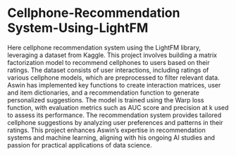 # Cellphone-Recommendation System-Using-LightFM
Here cellphone recommendation system using the LightFM library, leveraging a dataset from Kaggle. This project involves building a matrix factorization model to recommend cellphones to users based on their ratings. The dataset consists of user interactions, including ratings of various cellphone models, which are preprocessed to filter relevant data. Aswin has implemented key functions to create interaction matrices, user and item dictionaries, and a recommendation function to generate personalized suggestions. The model is trained using the Warp loss function, with evaluation metrics such as AUC score and precision at k used to assess its performance. The recommendation system provides tailored cellphone suggestions by analyzing user preferences and patterns in their ratings. This project enhances Aswin’s expertise in recommendation systems and machine learning, aligning with his ongoing AI studies and passion for practical applications of data science.
